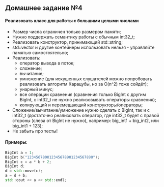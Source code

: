 ## Домашнее задание №4
#### Реализовать класс для работы с большими целыми числами
- Размер числа ограничен только размером памяти;
- Нужно поддержать семантику работы с обычным int32_t;
- Реализовать конструктор, принимающий std::string;
- std::vector и другие контейнеры использовать нельзя - управляйте памятью самостоятельно;
- Реализовать:
    - оператор вывода в поток;
    - сложение;
    - вычитание;
    - умножение (для искушенных слушателей можно попробовать реализовать алгоритм Карацубы, но за O(n^2) тоже сойдёт);
    - унарный минус;
    - все операции сравнения (сравнения только BigInt с другим BigInt, с int32_t не нужно реализовывать операторы сравнения);
    - копирующий и перемещающий конструкторы/операторы;
- Сложение/вычитание/умножение нужно сделать c BigInt, так и с int32_t (достаточно реализовать оператор, где int32_t будет с правой стороны (слева от BigInt не нужно), например: big_int1 + big_int2, или big_int1 + 123);
- Не забыть про тесты!

#### Примеры:
```c++
BigInt a = 1;
BigInt b("123456789012345678901234567890");
BigInt c = a * b + 2;
BigInt d;
d = std::move(c);
a = d + b;
std::cout << a << std::endl;
```

